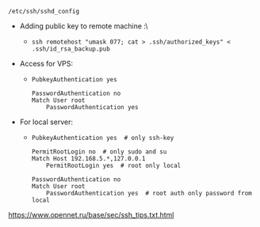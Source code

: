 `/etc/ssh/sshd_config`
* Adding public key to remote machine :\
     * ```ssh remotehost "umask 077; cat > .ssh/authorized_keys" < .ssh/id_rsa_backup.pub```
     

* Access for VPS:
     * ```
       PubkeyAuthentication yes
       
       PasswordAuthentication no
       Match User root
           PasswordAuthentication yes
       ```

* For local server:
    * ```
      PubkeyAuthentication yes  # only ssh-key
      
      PermitRootLogin no  # only sudo and su
      Match Host 192.168.5.*,127.0.0.1
          PermitRootLogin yes  # root only local
      
      PasswordAuthentication no
      Match User root
          PasswordAuthentication yes  # root auth only password from local
      ```

https://www.opennet.ru/base/sec/ssh_tips.txt.html
